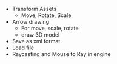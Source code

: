 + Transform Assets
    - Move, Rotate, Scale
+ Arrow drawing
    - For move, scale, rotate
    - draw 3D model
+ Save as xml format
+ Load file
+ Raycasting and Mouse to Ray in engine